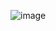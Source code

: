 ![image](https://github.com/Ankitsingh0460/Discord-Bot/assets/101083216/fdaac921-3974-4ba9-931e-6afe3664ba4a)
